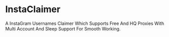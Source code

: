 # InstaClaimer
A InstaGram Usernames Claimer Which Supports Free And HQ Proxies With Multi Account And Sleep Support For Smooth Working.
